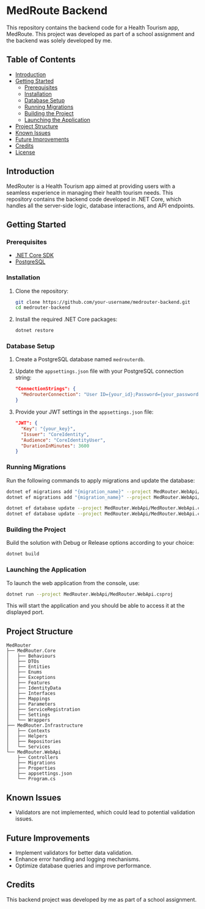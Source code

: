 # MedRoute Backend

This repository contains the backend code for a Health Tourism app, MedRoute. This project was developed as part of a school assignment and the backend was solely developed by me.

## Table of Contents
- [Introduction](#introduction)
- [Getting Started](#getting-started)
    - [Prerequisites](#prerequisites)
    - [Installation](#installation)
    - [Database Setup](#database-setup)
    - [Running Migrations](#running-migrations)
    - [Building the Project](#building-the-project)
    - [Launching the Application](#launching-the-application)
- [Project Structure](#project-structure)
- [Known Issues](#known-issues)
- [Future Improvements](#future-improvements)
- [Credits](#credits)
- [License](#license)

## Introduction

MedRouter is a Health Tourism app aimed at providing users with a seamless experience in managing their health tourism needs. This repository contains the backend code developed in .NET Core, which handles all the server-side logic, database interactions, and API endpoints.

## Getting Started

### Prerequisites

- [.NET Core SDK](https://dotnet.microsoft.com/download)
- [PostgreSQL](https://www.postgresql.org/download/)

### Installation

1. Clone the repository:

    ```sh
    git clone https://github.com/your-username/medrouter-backend.git
    cd medrouter-backend
    ```

2. Install the required .NET Core packages:

    ```sh
    dotnet restore
    ```

### Database Setup

1. Create a PostgreSQL database named `medrouterdb`.

2. Update the `appsettings.json` file with your PostgreSQL connection string:

    ```json
    "ConnectionStrings": {
      "MedrouterConnection": "User ID={your_id};Password={your_password};Server=localhost;Port=5432;Database=medrouterdb;Integrated Security=true;Pooling=true;"
    }
    ```

3. Provide your JWT settings in the `appsettings.json` file:

    ```json
    "JWT": {
      "Key": "{your_key}",
      "Issuer": "CoreIdentity",
      "Audience": "CoreIdentityUser",
      "DurationInMinutes": 3600
    }
    ```

### Running Migrations

Run the following commands to apply migrations and update the database:

```sh
dotnet ef migrations add "{migration_name}" --project MedRouter.WebApi/MedRouter.WebApi.csproj --context UserDbContext
dotnet ef migrations add "{migration_name}" --project MedRouter.WebApi/MedRouter.WebApi.csproj --context ApplicationDbContext

dotnet ef database update --project MedRouter.WebApi/MedRouter.WebApi.csproj --context UserDbContext
dotnet ef database update --project MedRouter.WebApi/MedRouter.WebApi.csproj --context ApplicationDbContext
```

### Building the Project

Build the solution with Debug or Release options according to your choice:

```sh
dotnet build
```

### Launching the Application

To launch the web application from the console, use:

```sh
dotnet run --project MedRouter.WebApi/MedRouter.WebApi.csproj
```

This will start the application and you should be able to access it at the displayed port.

## Project Structure

```
MedRouter
├── MedRouter.Core
│   ├── Behaviours
│   ├── DTOs
│   ├── Entities
│   ├── Enums
│   ├── Exceptions
│   ├── Features
│   ├── IdentityData
│   ├── Interfaces
│   ├── Mappings
│   ├── Parameters
│   ├── ServiceRegistration
│   ├── Settings
│   └── Wrappers 
├── MedRouter.Infrastructure
│   ├── Contexts
│   ├── Helpers
│   ├── Repositories
│   └── Services
└── MedRouter.WebApi
    ├── Controllers
    ├── Migrations
    ├── Properties
    ├── appsettings.json
    └── Program.cs
```

## Known Issues

- Validators are not implemented, which could lead to potential validation issues.

## Future Improvements

- Implement validators for better data validation.
- Enhance error handling and logging mechanisms.
- Optimize database queries and improve performance.

## Credits

This backend project was developed by me as part of a school assignment.
